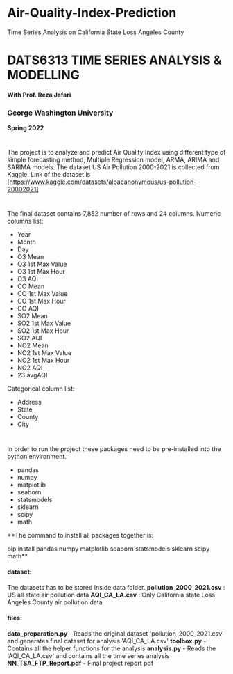 # Air-Quality-Index-Prediction
Time Series Analysis on California State Loss Angeles County

# DATS6313 TIME SERIES ANALYSIS & MODELLING
#### With Prof. Reza Jafari

### George Washington University
**Spring 2022**

#
The project is to analyze and predict Air Quality Index using different type of simple forecasting method, Multiple Regression model, ARMA, ARIMA and SARIMA models. The dataset US Air Pollution 2000-2021 is collected from Kaggle. Link of the dataset is [https://www.kaggle.com/datasets/alpacanonymous/us-pollution-20002021]

#
The final dataset contains 7,852 number of rows and 24 columns. 
Numeric columns list:
- Year
- Month
- Day
- O3 Mean
- O3 1st Max Value
- O3 1st Max Hour 
- O3 AQI
- CO Mean
- CO 1st Max Value
- CO 1st Max Hour
- CO AQI 
- SO2 Mean
- SO2 1st Max Value
- SO2 1st Max Hour
- SO2 AQI 
- NO2 Mean
- NO2 1st Max Value
- NO2 1st Max Hour 
- NO2 AQI
- 23  avgAQI 

Categorical column list:
- Address
- State 
- County
- City

#
In order to run the project these packages need to be pre-installed into the python environment.

- pandas
- numpy
- matplotlib
- seaborn
- statsmodels
- sklearn
- scipy
- math

**The command to install all packages together is:

pip install pandas numpy matplotlib seaborn statsmodels sklearn scipy math**

#### dataset:
The datasets has to be stored inside data folder.
**pollution_2000_2021.csv** : US all state air pollution data
**AQI_CA_LA.csv** : Only California state Loss Angeles County air pollution data

#### files:
**data_preparation.py** - Reads the original dataset 'pollution_2000_2021.csv' and generates final dataset for analysis 'AQI_CA_LA.csv'
**toolbox.py** - Contains all the helper functions for the analysis
**analysis.py** - Reads the 'AQI_CA_LA.csv' and contains all the time series analysis
**NN_TSA_FTP_Report.pdf** - Final project report pdf

